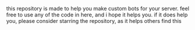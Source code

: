 this repository is made to help you make custom bots for your server. feel free to use any of the code in here, and i hope it helps you. if it does help you, please consider starring the repository, as it helps others find this
